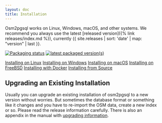 ```yaml
---
layout: doc
title: Installation
---
```


Osm2pgsql works on Linux, Windows, macOS, and other systems. We recommend you
always use the latest [released version]({% link releases/index.md %}),
currently {{ site.releases | sort: 'date' | map: "version" | last }}.

[![Packaging status](https://repology.org/badge/tiny-repos/osm2pgsql.svg)](https://repology.org/project/osm2pgsql/versions)
[![latest packaged version(s)](https://repology.org/badge/latest-versions/osm2pgsql.svg)](https://repology.org/project/osm2pgsql/versions)

<div class="install">
    <a href="{% link doc/install/linux.md %}"><img alt="" src="{% link img/linux.png %}"/>Installing on Linux</a>
    <a href="{% link doc/install/windows.md %}"><img alt="" src="{% link img/windows.png %}"/>Installing on Windows</a>
    <a href="{% link doc/install/macos.md %}"><img alt="" src="{% link img/apple.png %}"/>Installing on macOS</a>
    <a href="{% link doc/install/freebsd.md %}"><img alt="" src="{% link img/freebsd.png %}"/>Installing on FreeBSD</a>
    <a href="{% link doc/install/docker.md %}"><img alt="" src="{% link img/docker.png %}"/>Installing with Docker</a>
    <a href="{% link doc/install/source.md %}"><img alt="" src="{% link img/source.png %}"/>Installing from Source</a>
</div>

## Upgrading an Existing Installation

Usually you can upgrade an existing installation of osm2pgsql to a new version
without worries. But sometimes the database format or something like it changes
and you have to re-import the OSM data, create a new index or so. Please read
the release information carefully. There is also an appendix in the manual with
[upgrading information](manual.html#upgrading).

